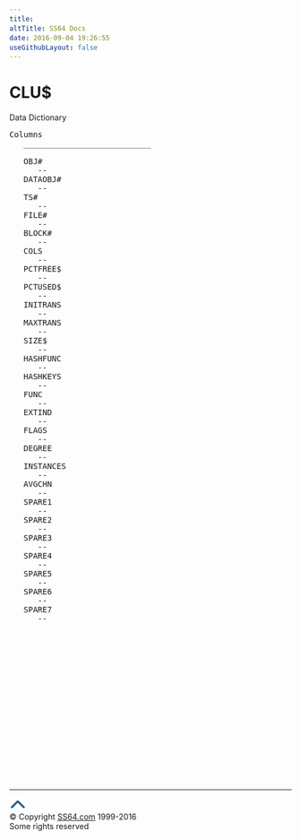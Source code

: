 ```yaml
---
title:
altTitle: SS64 Docs
date: 2016-09-04 19:26:55
useGithubLayout: false
---
```

<!-- #BeginLibraryItem "/Library/head_orad.lbi" --><!-- #EndLibraryItem --><h1>CLU$</h1> 
<p>Data Dictionary</p> 
 
<pre>Columns
   ___________________________
 
   OBJ#
      --
   DATAOBJ#
      --
   TS#
      --
   FILE#
      --
   BLOCK#
      --
   COLS
      --
   PCTFREE$
      --
   PCTUSED$
      --
   INITRANS
      --
   MAXTRANS
      --
   SIZE$
      --
   HASHFUNC
      --
   HASHKEYS
      --
   FUNC
      --
   EXTIND
      --
   FLAGS
      --
   DEGREE
      --
   INSTANCES
      --
   AVGCHN
      --
   SPARE1
      --
   SPARE2
      --
   SPARE3
      --
   SPARE4
      --
   SPARE5
      --
   SPARE6
      --
   SPARE7
      --

</pre><!-- #BeginLibraryItem "/Library/foot_orad.lbi" --><p>
<!-- oracle-footer -->
<ins class="adsbygoogle" style="display:inline-block;width:300px;height:250px" data-ad-client="ca-pub-6140977852749469" data-ad-slot="4275490898"></ins>
<script>
(adsbygoogle = window.adsbygoogle || []).push({});
</script></p>
<hr>
<div id="bl" class="footer"><a href="CLU$.html#"><img src="../images/top.png" width="30" height="22" alt="Back to the Top"></a></div>
<div id="br" class="footer, tagline">© Copyright <a href="http://ss64.com/">SS64.com</a> 1999-2016<br>
Some rights reserved</div>
<!-- #EndLibraryItem -->

